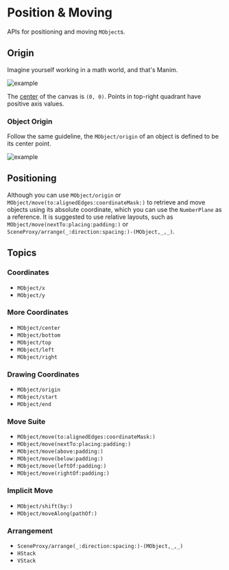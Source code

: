 
# Position & Moving

APIs for positioning and moving ``MObject``s.

## Origin

Imagine yourself working in a math world, and that's Manim.

![example](VectorArrow)

The [center](PointProtocol/center) of the canvas is `(0, 0)`. Points in top-right quadrant have positive axis values.


### Object Origin

Follow the same guideline, the ``MObject/origin`` of an object is defined to be its center point.

![example](origin)


## Positioning

Although you can use ``MObject/origin`` or ``MObject/move(to:alignedEdges:coordinateMask:)`` to retrieve and move objects using its absolute coordinate, which you can use the ``NumberPlane`` as a reference. It is suggested to use relative layouts, such as ``MObject/move(nextTo:placing:padding:)`` or ``SceneProxy/arrange(_:direction:spacing:)-(MObject,_,_)``.



## Topics

### Coordinates
- ``MObject/x``
- ``MObject/y``

### More Coordinates
- ``MObject/center``
- ``MObject/bottom``
- ``MObject/top``
- ``MObject/left``
- ``MObject/right``

### Drawing Coordinates
- ``MObject/origin``
- ``MObject/start``
- ``MObject/end``

### Move Suite
- ``MObject/move(to:alignedEdges:coordinateMask:)``
- ``MObject/move(nextTo:placing:padding:)``
- ``MObject/move(above:padding:)``
- ``MObject/move(below:padding:)``
- ``MObject/move(leftOf:padding:)``
- ``MObject/move(rightOf:padding:)``

### Implicit Move
- ``MObject/shift(by:)``
- ``MObject/moveAlong(pathOf:)``

### Arrangement
- ``SceneProxy/arrange(_:direction:spacing:)-(MObject,_,_)``
- ``HStack``
- ``VStack``
